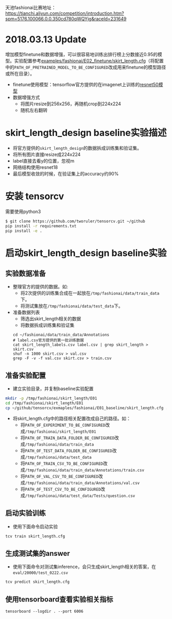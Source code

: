 天池fashionai比赛地址：https://tianchi.aliyun.com/competition/introduction.htm?spm=5176.100066.0.0.350cd780qWQYjg&raceId=231649

# 2018.03.13 Update
增加模型finetune和数据增强，可以很容易地训练出排行榜上分数接近0.95的模型。实验配置参考[examples/fashionai/E02_finetune/skirt_length.cfg](examples/fashionai/E02_finetune/skirt_length.cfg)（将配置中的`PATH_OF_PRETRAINED_MODEL_TO_BE_CONFIGURED`改成用来finetune的模型路径或所在目录）。
* finetune使用模型：tensorflow官方提供的在imagenet上训练的[resnet50模型](http://download.tensorflow.org/models/official/resnet50_2017_11_30.tar.gz)
* 数据增强方式
  * 将图片resize到256x256，再随机crop到224x224
  * 随机左右翻转


# skirt_length_design baseline实验描述
* 将官方提供的`skirt_length_design`的数据拆成训练集和验证集。
* 将所有图片直接resize成224x224
* label直接去看y的位置，忽视m
* 网络结构使用resnet18
* 最后模型收敛的时候，在验证集上的accuracy约90%

# 安装 tensorcv
需要使用python3
```bash
$ git clone https://github.com/tworuler/tensorcv.git ~/github
pip install -r requirements.txt
pip install -e .
```
# 启动skirt_length_design baseline实验

## 实验数据准备
* 整理官方的提供的数据。如:
  * 将2次提供的训练集合成在一起放在`/tmp/fashionai/data/train_data`下。
  * 将测试集放在`/tmp/fashionai/data/test_data`下。
* 准备数据列表
  * 筛选出skirt_length相关的数据
  * 将数据拆成训练集和验证集
  ```
  cd ~/fashionai/data/train_data/Annotations
  # label.csv官方提供的第一批训练数据
  cat skirt_length_labels.csv label.csv | grep skirt_length > skirt.csv
  shuf -n 1000 skirt.csv > val.csv
  grep -F -v -f val.csv skirt.csv > train.csv
  ```


## 准备实验配置
* 建立实验目录，并复制baseline实验配置
```bash
mkdir -p /tmp/fashionai/skirt_length/E01
cd /tmp/fashionai/skirt_length/E01
cp ~/github/tensorcv/exmaples/fashionai/E01_baseline/skirt_length.cfg .
```
* 将skirt_length.cfg中的路径相关配置改成自己的路径。如：
  * 将`PATH_OF_EXPERIMENT_TO_BE_CONFIGURED`改成`/tmp/fashionai/skirt_length/E01`
  * 将`PATH_OF_TRAIN_DATA_FOLDER_BE_CONFIGURED`改成`/tmp/fashionai/data/train_data`
  * 将`PATH_OF_TEST_DATA_FOLDER_BE_CONFIGURED`改成`/tmp/fashionai/data/test_data`
  * 将`PATH_OF_TRAIN_CSV_TO_BE_CONFIGURED`改成`/tmp/fashionai/data/train_data/Annotations/train.csv`
  * 将`PATH_OF_VAL_CSV_TO_BE_CONFIGURED`改成`/tmp/fashionai/data/train_data/Annotations/val.csv`
  * 将`PATH_OF_TEST_CSV_TO_BE_CONFIGURED`改成`/tmp/fashionai/data/test_data/Tests/question.csv`

## 启动实验训练
* 使用下面命令启动实验
```bash
tcv train skirt_length.cfg
```

## 生成测试集的answer
* 使用下面命令对测试集inference，会只生成skirt_length相关的答案，在`eval/20000/test_0222.csv`
```bash
tcv predict skirt_length.cfg
```

## 使用tensorboard查看实验相关指标
```
tensorboard --logdir . --port 6006
```
